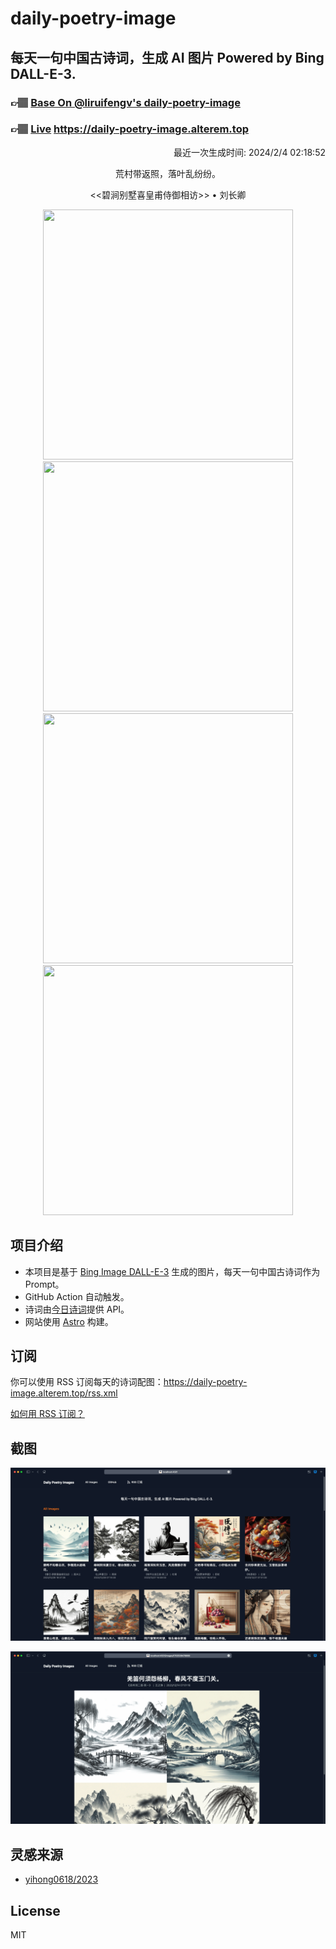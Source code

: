 
# daily-poetry-image

## 每天一句中国古诗词，生成 AI 图片 Powered by Bing DALL-E-3.

### 👉🏽 [Base On @liruifengv's daily-poetry-image](https://github.com/liruifengv/daily-poetry-image)

### 👉🏽 [Live](https://daily-poetry-image.alterem.top/) https://daily-poetry-image.alterem.top

<p align="right">
  最近一次生成时间: 2024/2/4 02:18:52
</p>
<p align="center">
荒村带返照，落叶乱纷纷。
</p>
<p align="center">
<<碧涧别墅喜皇甫侍御相访>> • 刘长卿
</p>
<p align="center">
<img src="https://tse3.mm.bing.net/th/id/OIG3.NAk6HXsgv_hvDsem4wkR" height="400" width="400" />
<img src="https://tse2.mm.bing.net/th/id/OIG3.XPBzwwXELLjYjhp8OQ6_" height="400" width="400" />
<img src="https://tse2.mm.bing.net/th/id/OIG3.yThf4Kj1BGhxE0v9qEoH" height="400" width="400" />
<img src="https://tse3.mm.bing.net/th/id/OIG3.qcKL9du0x8GJR4U73zZ9" height="400" width="400" />
</p>

## 项目介绍

-   本项目是基于 [Bing Image DALL-E-3](https://www.bing.com/images/create) 生成的图片，每天一句中国古诗词作为 Prompt。
-   GitHub Action 自动触发。
-   诗词由[今日诗词](https://www.jinrishici.com/)提供 API。
-   网站使用 [Astro](https://astro.build) 构建。

## 订阅

你可以使用 RSS 订阅每天的诗词配图：https://daily-poetry-image.alterem.top/rss.xml

[如何用 RSS 订阅？](https://zhuanlan.zhihu.com/p/55026716)

## 截图

![图片列表](./screenshots/Snipaste_2023-12-28_21-00-26.png)

![图片详情](./screenshots/Snipaste_2023-12-28_21-00-53.png)

## 灵感来源

-   [yihong0618/2023](https://github.com/yihong0618/2023)

## License

MIT
